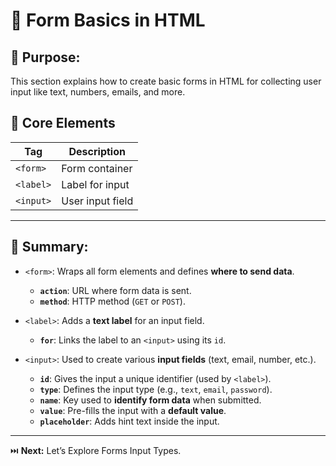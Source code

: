 # 📝 Form Basics in HTML

## 🎯 Purpose:

This section explains how to create basic forms in HTML for collecting user input like text, numbers, emails, and more.

## 📑 Core Elements

| **Tag**     | **Description**       |
| ----------- | --------------------- |
| `<form>`    | Form container        |
| `<label>`   | Label for input       |
| `<input>`   | User input field      |

---

## 🔑 Summary:

- `<form>`: Wraps all form elements and defines **where to send data**.
  - **`action`**: URL where form data is sent.
  - **`method`**: HTTP method (`GET` or `POST`).

- `<label>`: Adds a **text label** for an input field.
  - **`for`**: Links the label to an `<input>` using its `id`.

- `<input>`: Used to create various **input fields** (text, email, number, etc.).
  - **`id`**: Gives the input a unique identifier (used by `<label>`).
  - **`type`**: Defines the input type (e.g., `text`, `email`, `password`).
  - **`name`**: Key used to **identify form data** when submitted.
  - **`value`**: Pre-fills the input with a **default value**.
  - **`placeholder`**: Adds hint text inside the input.

---

⏭️ **Next:** Let’s Explore Forms Input Types.
